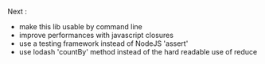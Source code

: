 Next :

- make this lib usable by command line
- improve performances with javascript closures
- use a testing framework instead of NodeJS 'assert'
- use lodash 'countBy' method instead of the hard readable use of reduce
